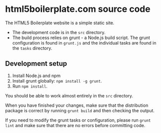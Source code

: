 # html5boilerplate.com source code

The HTML5 Boilerplate website is a simple static site.

* The development code is in the `src` directory.
* The build process relies on grunt - a Node.js build script. The grunt
  configuration is found in `grunt.js` and the individual tasks are found in
the `tasks` directory.

## Development setup

1. Install Node.js and npm
2. Install grunt globally: `npm install -g grunt`.
3. Run `npm install`.

You should be able to work almost entirely in the `src` directory.

When you have finished your changes, make sure that the distribution package is
correct by running `grunt build` and then checking the output.

If you need to modify the grunt tasks or configuration, please run `grunt lint`
and make sure that there are no errors before committing code.
